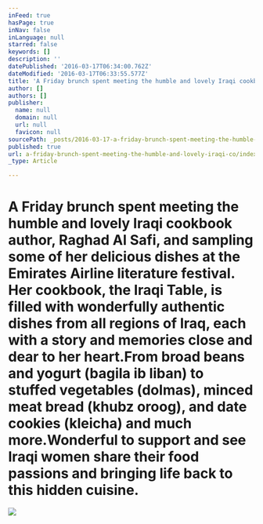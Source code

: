 ```yaml
---
inFeed: true
hasPage: true
inNav: false
inLanguage: null
starred: false
keywords: []
description: ''
datePublished: '2016-03-17T06:34:00.762Z'
dateModified: '2016-03-17T06:33:55.577Z'
title: 'A Friday brunch spent meeting the humble and lovely Iraqi cookbook author, Raghad Al Safi, and sampling some of her delicious dishes at the Emirates Airline literature festival. Her cookbook, the Iraqi Table, is filled with wonderfully authentic dishes from all regions of Iraq, each with a story and memories close and dear to her heart.From broad beans and yogurt (bagila ib liban) to stuffed vegetables (dolmas), minced meat bread (khubz oroog), and date cookies (kleicha) and much more.Wonderful to support and see Iraqi women share their food passions and bringing life back to this hidden cuisine.  '
author: []
authors: []
publisher:
  name: null
  domain: null
  url: null
  favicon: null
sourcePath: _posts/2016-03-17-a-friday-brunch-spent-meeting-the-humble-and-lovely-iraqi-co.md
published: true
url: a-friday-brunch-spent-meeting-the-humble-and-lovely-iraqi-co/index.html
_type: Article

---
```

# A Friday brunch spent meeting the humble and lovely Iraqi cookbook author, Raghad Al Safi, and sampling some of her delicious dishes at the Emirates Airline literature festival. Her cookbook, the Iraqi Table, is filled with wonderfully authentic dishes from all regions of Iraq, each with a story and memories close and dear to her heart.From broad beans and yogurt (bagila ib liban) to stuffed vegetables (dolmas), minced meat bread (khubz oroog), and date cookies (kleicha) and much more.Wonderful to support and see Iraqi women share their food passions and bringing life back to this hidden cuisine.
![](https://the-grid-user-content.s3-us-west-2.amazonaws.com/9e5def11-2707-404d-b833-8f291df85d5d.jpg)